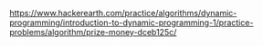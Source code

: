 https://www.hackerearth.com/practice/algorithms/dynamic-programming/introduction-to-dynamic-programming-1/practice-problems/algorithm/prize-money-dceb125c/
